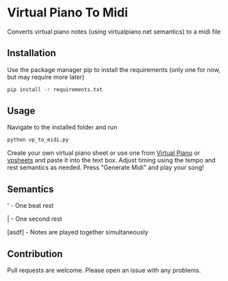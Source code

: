 # Virtual Piano To Midi
 Converts virtual piano notes (using virtualpiano.net semantics) to a midi file

## Installation

Use the package manager pip to install the requirements (only one for now, but may require more later)
```bash
pip install -r requirements.txt
```

## Usage

Navigate to the installed folder and run
```bash
python vp_to_midi.py
```

Create your own virtual piano sheet or use one from [Virtual Piano](https://virtualpiano.net/) or [vpsheets](https://vp-sheets.fly.dev/) and paste it into the text box. Adjust timing using the tempo and rest semantics as needed. Press "Generate Midi" and play your song!

## Semantics

' - One beat rest

| - One second rest

[asdf] - Notes are played together simultaneously

## Contribution

Pull requests are welcome. Please open an issue with any problems.

